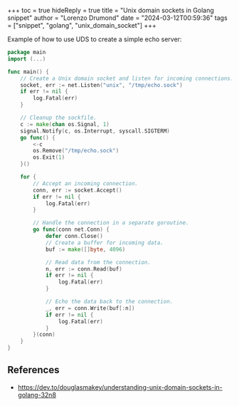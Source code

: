 +++
toc = true
hideReply = true
title = "Unix domain sockets in Golang snippet"
author = "Lorenzo Drumond"
date = "2024-03-12T00:59:36"
tags = ["snippet",  "golang",  "unix_domain_socket"]
+++


Example of how to use UDS to create a simple echo server:
```go
package main
import (...)

func main() {
    // Create a Unix domain socket and listen for incoming connections.
    socket, err := net.Listen("unix", "/tmp/echo.sock")
    if err != nil {
        log.Fatal(err)
    }

    // Cleanup the sockfile.
    c := make(chan os.Signal, 1)
    signal.Notify(c, os.Interrupt, syscall.SIGTERM)
    go func() {
        <-c
        os.Remove("/tmp/echo.sock")
        os.Exit(1)
    }()

    for {
        // Accept an incoming connection.
        conn, err := socket.Accept()
        if err != nil {
            log.Fatal(err)
        }

        // Handle the connection in a separate goroutine.
        go func(conn net.Conn) {
            defer conn.Close()
            // Create a buffer for incoming data.
            buf := make([]byte, 4096)

            // Read data from the connection.
            n, err := conn.Read(buf)
            if err != nil {
                log.Fatal(err)
            }

            // Echo the data back to the connection.
            _, err = conn.Write(buf[:n])
            if err != nil {
                log.Fatal(err)
            }
        }(conn)
    }
}
```

## References
- https://dev.to/douglasmakey/understanding-unix-domain-sockets-in-golang-32n8
